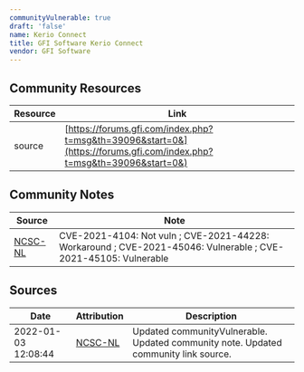 ```yaml
---
communityVulnerable: true
draft: 'false'
name: Kerio Connect
title: GFI Software Kerio Connect
vendor: GFI Software
---
```



## Community Resources
| Resource | Link |
| --- | --- |
| source | [https://forums.gfi.com/index.php?t=msg&th=39096&start=0&](https://forums.gfi.com/index.php?t=msg&th=39096&start=0&) |

## Community Notes
| Source | Note |
| --- | --- |
| [NCSC-NL](https://github.com/NCSC-NL/log4shell/blob/main/software/README.md) | CVE-2021-4104: Not vuln ; CVE-2021-44228: Workaround ; CVE-2021-45046: Vulnerable ; CVE-2021-45105: Vulnerable </ul> |

## Sources
| Date | Attribution | Description |
| --- | --- | --- |
| 2022-01-03 12:08:44 | [NCSC-NL](https://github.com/NCSC-NL/log4shell/blob/main/software/README.md) | Updated communityVulnerable. Updated community note. Updated community link source.  |
